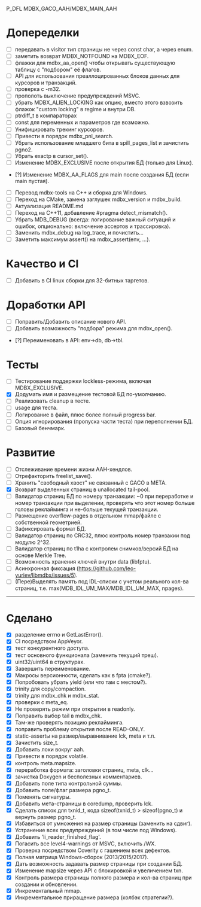 ﻿P_DFL
﻿MDBX_GACO_AAH/MDBX_MAIN_AAH﻿

﻿Допеределки
===========
- [ ] передавать в visitor тип страницы не через const char, а через enum.
- [ ] заметить возврат MDBX_NOTFOUND на MDBX_EOF.
- [ ] флажки для mdbx_aa_open() чтобы открывать существующую таблицу с "подбором" её флагов.
- [ ] API для использования преаллоцированных блоков данных для курсоров и транзакций.
- [ ] проверка с -m32.
- [ ] прополоть выключение предупреждений MSVC.
- [ ] убрать MDBX_ALIEN_LOCKING как опцию, вместо этого взвозить флажок "custom locking" в regime и внутри DB.
- [ ] ptrdiff_t в компараторах
- [ ] const для переменных и параметров где возможно.
- [ ] Унифицировать трекинг курсоров.
- [ ] Привести в порядок mdbx_pnl_search.
- [ ] Убрать использование младшего бита в spill_pages_list и зачистить pgno2.
- [ ] Убрать exactp в cursor_set().
- [ ] Изменение MDBX_EXCLUSIVE после открытия БД (только для Linux).
- [?] Изменение MDBX_AA_FLAGS для main после создания БД (если main пустая).

- [ ] Перевод mdbx-tools на С++ и сборка для Windows.
- [ ] Переход на CMake, замена заглушек mdbx_version и mdbx_build.
- [ ] Актуализация README.md
- [ ] Переход на C++11, добавление #pragma detect_mismatch().
- [ ] Убрать MDB_DEBUG (всегда: логирование важный ситуаций и ошибок, опционально: включение ассертов и трассировка).
- [ ] Заменить mdbx_debug на log_trace, и почистить...
- [ ] Заметить максимум assert() на mdbx_assert(env, ...).

Качество и CI
=============
- [ ] Добавить в CI linux сборки для 32-битных таргетов.

Доработки API
=============
- [ ] Поправить/Добавить описание нового API.
- [ ] Добавить возможность "подбора" режима для mdbx_open().
- [?] Переименовать в API: env->db, db->tbl.

Тесты
=====
- [ ] Тестирование поддержки lockless-режима, включая MDBX_EXCLUSIVE.
- [x] Додумать имя и размещение тестовой БД по-умолчанию.
- [ ] Реализовать cleanup в тесте.
- [ ] usage для теста.
- [ ] Логирование в файл, плюс более полный progress bar.
- [ ] Опция игнорирования (пропуска части теста) при переполнении БД.
- [ ] Базовый бенчмарк.

Развитие
========
- [ ] Отслеживание времени жизни AAH-хендлов.
- [ ] Отрефакторить freelist_save().
- [ ] Хранить "свободный хвост" не связанный с GACO в META.
- [x] Возврат выделенных страниц в unallocated tail-pool.
- [ ] Валидатор страниц БД по номеру транзакции:
      ~0 при переработке и номер транзакции при выделении,
      проверять что этот номер больше головы реклайминга и не-больше текущей транзакции.
- [ ] Размещение overflow-pages в отдельном mmap/файле с собственной геометрией.
- [ ] Зафиксировать формат БД.
- [ ] Валидатор страниц по CRC32, плюс контроль номер транзакии под модулю 2^32.
- [ ] Валидатор страниц по t1ha c контролем снимков/версий БД на основе Merkle Tree.
- [ ] Возможность хранения ключей внутри data (libfptu).
- [ ] Асинхронная фиксация (https://github.com/leo-yuriev/libmdbx/issues/5).
- [ ] (Пере)Выделять память под IDL-списки с учетом реального кол-ва страниц, т.е. max(MDB_IDL_UM_MAX/MDB_IDL_UM_MAX, npages).

-----------------------------------------------------------------------

Сделано
=======
- [x] разделение errno и GetLastError().
- [x] CI посредством AppVeyor.
- [x] тест конкурентного доступа.
- [x] тест основного функционала (заменить текущий треш).
- [x] uint32/uint64 в структурах.
- [x] Завершить переименование.
- [x] Макросы версионности, сделать как в fpta (cmake?).
- [x] Попробовать убрать yield (или что там с местом?).
- [x] trinity для copy/compaction.
- [x] trinity для mdbx_chk и mdbx_stat.
- [x] проверки с meta_eq.
- [x] Не проверять режим при открытии в readonly.
- [x] Поправить выбор tail в mdbx_chk.
- [x] Там-же проверять позицию реклайминга.
- [x] поправить проблему открытия после READ-ONLY.
- [x] static-assertы на размер/выравнивание lck, meta и т.п.
- [x] Зачистить size_t.
- [x] Добавить локи вокруг aah.
- [x] Привести в порядок volatile.
- [x] контроль meta.mapsize.
- [x] переработка формата: заголовки страниц, meta, clk...
- [x] зачистка Doxygen и бесполезных комментариев.
- [x] Добавить поле типа контрольной суммы.
- [x] Добавить поле/флаг размера pgno_t.
- [x] Поменять сигнатуры.
- [x] Добавить мета-страницы в coredump, проверить lck.
- [x] Сделать список для txnid_t, кода sizeof(txnid_t) > sizeof(pgno_t) и вернуть размер pgno_t.
- [x] Избавиться от умножения на размер страницы (заменить на сдвиг).
- [x] Устранение всех предупреждений (в том числе под Windows).
- [x] Добавить 'li_reader_finished_flag'.
- [x] Погасить все level4-warnings от MSVC, включить /WX.
- [x] Проверка посредством Coverity с гашением всех дефектов.
- [x] Полная матрица Windows-сборок (2013/2015/2017).
- [x] Дать возможность задавать размер страницы при создании БД.
- [x] Изменение mapsize через API с блокировкой и увеличением txn.
- [x] Контроль размера страницы полного размера и кол-ва страниц при создании и обновлении.
- [x] Инкрементальный mmap.
- [x] Инкрементальное приращение размера (колбэк стратегии?).
